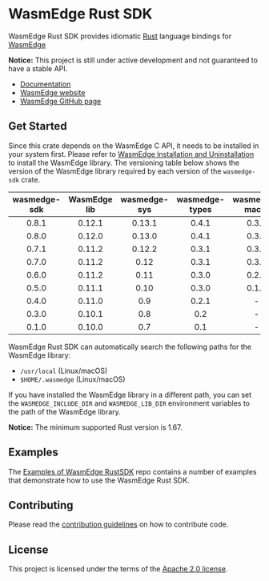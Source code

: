 # WasmEdge Rust SDK

WasmEdge Rust SDK provides idiomatic [Rust](https://www.rust-lang.org/) language bindings for [WasmEdge](https://wasmedge.org/)

**Notice:** This project is still under active development and not guaranteed to have a stable API.

- [Documentation]()
- [WasmEdge website](https://wasmedge.org/)
- [WasmEdge GitHub page](https://github.com/WasmEdge/WasmEdge)

## Get Started

Since this crate depends on the WasmEdge C API, it needs to be installed in your system first. Please refer to [WasmEdge Installation and Uninstallation](https://wasmedge.org/book/en/quick_start/install.html) to install the WasmEdge library. The versioning table below shows the version of the WasmEdge library required by each version of the `wasmedge-sdk` crate.

  | wasmedge-sdk  | WasmEdge lib  | wasmedge-sys  | wasmedge-types| wasmedge-macro|
  | :-----------: | :-----------: | :-----------: | :-----------: | :-----------: |
  | 0.8.1         | 0.12.1        | 0.13.1        | 0.4.1         | 0.3.0         |
  | 0.8.0         | 0.12.0        | 0.13.0        | 0.4.1         | 0.3.0         |
  | 0.7.1         | 0.11.2        | 0.12.2        | 0.3.1         | 0.3.0         |
  | 0.7.0         | 0.11.2        | 0.12          | 0.3.1         | 0.3.0         |
  | 0.6.0         | 0.11.2        | 0.11          | 0.3.0         | 0.2.0         |
  | 0.5.0         | 0.11.1        | 0.10          | 0.3.0         | 0.1.0         |
  | 0.4.0         | 0.11.0        | 0.9           | 0.2.1         | -             |
  | 0.3.0         | 0.10.1        | 0.8           | 0.2           | -             |
  | 0.1.0         | 0.10.0        | 0.7           | 0.1           | -             |

WasmEdge Rust SDK can automatically search the following paths for the WasmEdge library:

- `/usr/local` (Linux/macOS)
- `$HOME/.wasmedge` (Linux/macOS)

If you have installed the WasmEdge library in a different path, you can set the `WASMEDGE_INCLUDE_DIR` and `WASMEDGE_LIB_DIR` environment variables to the path of the WasmEdge library.

**Notice:** The minimum supported Rust version is 1.67.

## Examples

The [Examples of WasmEdge RustSDK](https://github.com/second-state/wasmedge-rustsdk-examples) repo contains a number of examples that demonstrate how to use the WasmEdge Rust SDK.

## Contributing

Please read the [contribution guidelines](https://github.com/WasmEdge/wasmedge-rust-sdk/blob/main/CONTRIBUTING.md) on how to contribute code.

## License

This project is licensed under the terms of the [Apache 2.0 license](https://github.com/tensorflow/rust/blob/HEAD/LICENSE).